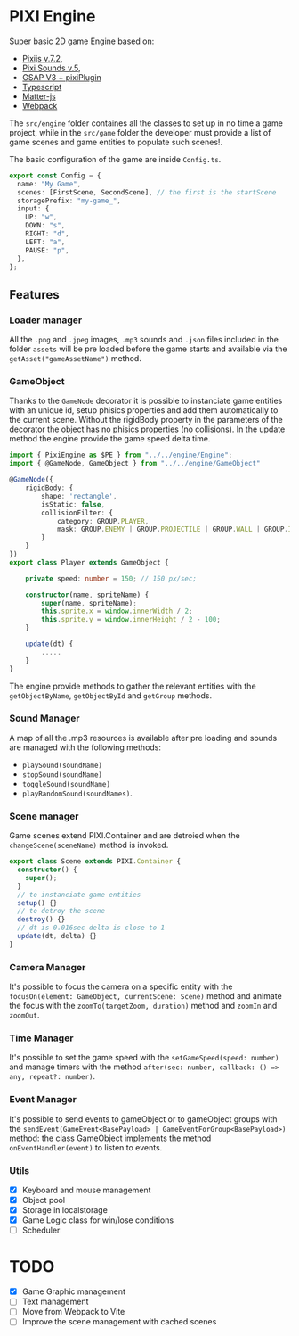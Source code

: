 # PIXI Engine

Super basic 2D game Engine based on:

- [Pixijs v.7.2](https://pixijs.com/),
- [Pixi Sounds v.5](https://pixijs.io/sound/examples/index.html),
- [ GSAP V3 + pixiPlugin](https://greensock.com/docs/v3/Plugins/PixiPlugin)
- [Typescript](https://www.typescriptlang.org/)
- [Matter-js](https://github.com/liabru/matter-js/tree/master)
- [Webpack](https://webpack.js.org/)

The `src/engine` folder containes all the classes to set up in no time a game project, while in the `src/game` folder the developer must provide a list of game scenes and game entities to populate such scenes!.

The basic configuration of the game are inside `Config.ts`.

```typescript
export const Config = {
  name: "My Game",
  scenes: [FirstScene, SecondScene], // the first is the startScene
  storagePrefix: "my-game_",
  input: {
    UP: "w",
    DOWN: "s",
    RIGHT: "d",
    LEFT: "a",
    PAUSE: "p",
  },
};
```

## Features

### Loader manager

All the `.png` and `.jpeg` images, `.mp3` sounds and `.json` files included in the folder `assets` will be pre loaded before the game starts and available via the `getAsset("gameAssetName")` method.

### GameObject

Thanks to the `GameNode` decorator it is possible to instanciate game entities with an unique id, setup phisics properties and add them automatically to the current scene. Without the rigidBody property in the parameters of the decorator the object has no phisics properties (no collisions).
In the update method the engine provide the game speed delta time.

```typescript
import { PixiEngine as $PE } from "../../engine/Engine";
import { @GameNode, GameObject } from "../../engine/GameObject"

@GameNode({
    rigidBody: {
        shape: 'rectangle',
        isStatic: false,
        collisionFilter: {
            category: GROUP.PLAYER,
            mask: GROUP.ENEMY | GROUP.PROJECTILE | GROUP.WALL | GROUP.ITEM
        }
    }
})
export class Player extends GameObject {

    private speed: number = 150; // 150 px/sec;

    constructor(name, spriteName) {
        super(name, spriteName);
        this.sprite.x = window.innerWidth / 2;
        this.sprite.y = window.innerHeight / 2 - 100;
    }

    update(dt) {
        .....
    }
}
```

The engine provide methods to gather the relevant entities with the `getObjectByName`, `getObjectById` and `getGroup` methods.

### Sound Manager

A map of all the .mp3 resources is available after pre loading and sounds are managed with the following methods:

- `playSound(soundName)`
- `stopSound(soundName)`
- `toggleSound(soundName)`
- `playRandomSound(soundNames)`.

### Scene manager

Game scenes extend PIXI.Container and are detroied when the `changeScene(sceneName)` method is invoked.

```typescript
export class Scene extends PIXI.Container {
  constructor() {
    super();
  }
  // to instanciate game entities
  setup() {}
  // to detroy the scene
  destroy() {}
  // dt is 0.016sec delta is close to 1
  update(dt, delta) {}
}
```

### Camera Manager

It's possible to focus the camera on a specific entity with the `focusOn(element: GameObject, currentScene: Scene)` method and animate the focus with the `zoomTo(targetZoom, duration)` method and `zoomIn` and `zoomOut`.

### Time Manager

It's possible to set the game speed with the `setGameSpeed(speed: number)` and manage timers with the method `after(sec: number, callback: () => any, repeat?: number)`.

### Event Manager

It's possible to send events to gameObject or to gameObject groups with the `sendEvent(GameEvent<BasePayload> | GameEventForGroup<BasePayload>)` method: the class GameObject implements the method `onEventHandler(event)` to listen to events.

### Utils

- [x] Keyboard and mouse management
- [x] Object pool
- [x] Storage in localstorage
- [x] Game Logic class for win/lose conditions
- [ ] Scheduler

# TODO

- [x] Game Graphic management
- [ ] Text management
- [ ] Move from Webpack to Vite
- [ ] Improve the scene management with cached scenes
